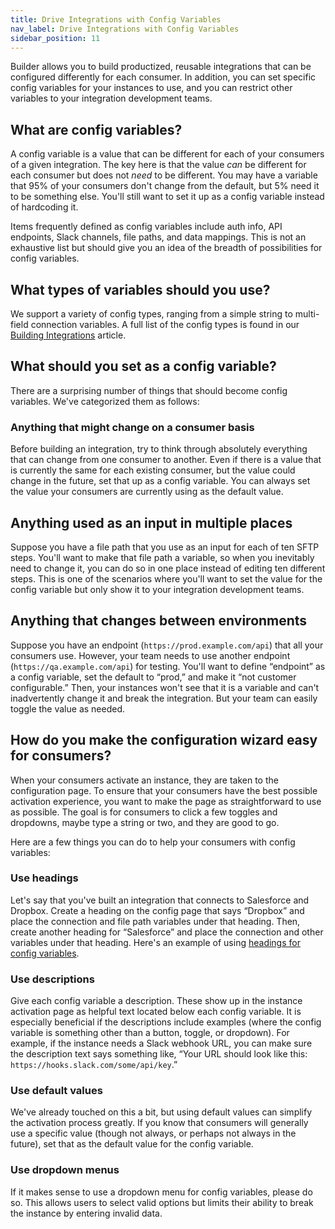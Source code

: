 ```yaml
---
title: Drive Integrations with Config Variables
nav_label: Drive Integrations with Config Variables
sidebar_position: 11
---
```


Builder allows you to build productized, reusable integrations that can be configured differently for each consumer. In addition, you can set specific config variables for your instances to use, and you can restrict other variables to your integration development teams.

## What are config variables?

A config variable is a value that can be different for each of your consumers of a given integration. The key here is that the value _can_ be different for each consumer but does not _need_ to be different. You may have a variable that 95% of your consumers don't change from the default, but 5% need it to be something else. You'll still want to set it up as a config variable instead of hardcoding it.

Items frequently defined as config variables include auth info, API endpoints, Slack channels, file paths, and data mappings. This is not an exhaustive list but should give you an idea of the breadth of possibilities for config variables.

## What types of variables should you use?

We support a variety of config types, ranging from a simple string to multi-field connection variables. A full list of the config types is found in our [Building Integrations](/composer/builder/integrations/building-integrations#config-variable-data-types) article.

## What should you set as a config variable?

There are a surprising number of things that should become config variables. We've categorized them as follows:

### Anything that might change on a consumer basis

Before building an integration, try to think through absolutely everything that can change from one consumer to another. Even if there is a value that is currently the same for each existing consumer, but the value could change in the future, set that up as a config variable. You can always set the value your consumers are currently using as the default value.

## Anything used as an input in multiple places

Suppose you have a file path that you use as an input for each of ten SFTP steps. You'll want to make that file path a variable, so when you inevitably need to change it, you can do so in one place instead of editing ten different steps. This is one of the scenarios where you'll want to set the value for the config variable but only show it to your integration development teams.

## Anything that changes between environments

Suppose you have an endpoint (`https://prod.example.com/api`) that all your consumers use. However, your team needs to use another endpoint (`https://qa.example.com/api`) for testing. You'll want to define “endpoint” as a config variable, set the default to “prod,” and make it “not customer configurable.” Then, your instances won't see that it is a variable and can't inadvertently change it and break the integration. But your team can easily toggle the value as needed.

## How do you make the configuration wizard easy for consumers?

When your consumers activate an instance, they are taken to the configuration page. To ensure that your consumers have the best possible activation experience, you want to make the page as straightforward to use as possible. The goal is for consumers to click a few toggles and dropdowns, maybe type a string or two, and they are good to go.

Here are a few things you can do to help your consumers with config variables:

### Use headings

Let's say that you've built an integration that connects to Salesforce and Dropbox. Create a heading on the config page that says “Dropbox” and place the connection and file path variables under that heading. Then, create another heading for “Salesforce” and place the connection and other variables under that heading. Here's an example of using [headings for config variables](/composer/builder/quickstarts/integrations/configuration-driven-integration#basic-config-variables).

### Use descriptions

Give each config variable a description. These show up in the instance activation page as helpful text located below each config variable. It is especially beneficial if the descriptions include examples (where the config variable is something other than a button, toggle, or dropdown). For example, if the instance needs a Slack webhook URL, you can make sure the description text says something like, “Your URL should look like this: `https://hooks.slack.com/some/api/key`.”

### Use default values

We've already touched on this a bit, but using default values can simplify the activation process greatly. If you know that consumers will generally use a specific value (though not always, or perhaps not always in the future), set that as the default value for the config variable.

### Use dropdown menus

If it makes sense to use a dropdown menu for config variables, please do so. This allows users to select valid options but limits their ability to break the instance by entering invalid data.
